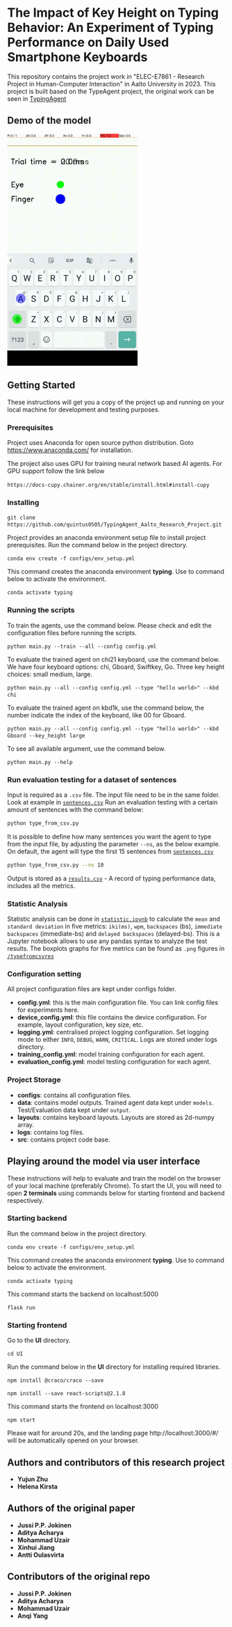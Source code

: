 # The Impact of Key Height on Typing Behavior: An Experiment of Typing Performance on Daily Used Smartphone Keyboards

This repository contains the project work in "ELEC-E7861 - Research Project in Human-Computer Interaction" in Aalto University in 2023. This project is built based on the TypeAgent project, the original work can be seen in [TypingAgent](https://github.com/aditya02acharya/TypingAgent.git)


## Demo of the model

<img src="SupervisorAgent.gif"  width=300>

## Getting Started

These instructions will get you a copy of the project up and running on your local machine for development and testing purposes.

### Prerequisites

Project uses Anaconda for open source python distribution. Goto https://www.anaconda.com/ for installation.

The project also uses GPU for training neural network based AI agents. For GPU support follow the link below

`https://docs-cupy.chainer.org/en/stable/install.html#install-cupy`

### Installing

```
git clone https://github.com/quintus0505/TypingAgent_Aalto_Research_Project.git
```

Project provides an anaconda environment setup file to install project prerequisites.
Run the command below in the project directory.

```
conda env create -f configs/env_setup.yml
```

This command creates the anaconda environment **typing**. Use to command below to activate the environment.

```
conda activate typing
```

### Running the scripts

To train the agents, use the command below. Please check and edit the configuration files before running the scripts.

```
python main.py --train --all --config config.yml
```

To evaluate the trained agent on chi21 keyboard, use the command below. We have four keyboard options: chi, Gboard, Swiftkey, Go. Three key height choices: small medium, large.

```
python main.py --all --config config.yml --type "hello world>" --kbd chi
```

To evaluate the trained agent on kbd1k, use the command below, the number indicate the index of the keyboard, like 00 for Gboard.

```
python main.py --all --config config.yml --type "hello world>" --kbd Gboard --key_height large
```

To see all available argument, use the command below.

```
python main.py --help
```

### Run evaluation testing for a dataset of sentences
Input is required as a `.csv` file. The input file need to be in the same folder. Look at example in [`sentences.csv`](sentences.csv)
Run an evaluation testing with a certain amount of sentences with the command below:
```bash
python type_from_csv.py
```
It is possible to define how many sentences you want the agent to type from the input file, by adjusting the parameter `--ns`, as the below example. On default, the agent will type the first 15 sentences from [`sentences.csv`](sentences.csv)
```bash
python type_from_csv.py --ns 10
```
Output is stored as a [`results.csv`](typefromcsvres/results.csv) - A record of typing performance data, includes all the metrics.

### Statistic Analysis
Statistic analysis can be done in [`statistic.ipynb`](statistic.ipynb) to calculate the `mean` and `standard deviation` in five metrics: `iki(ms)`, `wpm`, `backspaces` (bs), `immediate backspaces` (immediate-bs) and `delayed backspaces` (delayed-bs). This is a Jupyter notebook allows to use any pandas syntax to analyze the test results. The boxplots graphs for five metrics can be found as `.png` figures in [`/typefromcsvres`](typefromcsvres)

### Configuration setting

All project configuration files are kept under configs folder.

- **config.yml**: this is the main configuration file. You can link config files for experiments here.
- **device_config.yml**: this file contains the device configuration. For example, layout configuration, key size, etc.
- **logging.yml**: centralised project logging configuration. Set logging mode to either `INFO`, `DEBUG`, `WARN`, `CRITICAL`. Logs are stored under logs directory.
- **training_config.yml**: model training configuration for each agent.
- **evaluation_config.yml**: model testing configuration for each agent.

### Project Storage

- **configs**: contains all configuration files.
- **data**: contains model outputs. Trained agent data kept under `models`. Test/Evaluation data kept under `output`.
- **layouts**: contains keyboard layouts. Layouts are stored as 2d-numpy array.
- **logs**: contains log files.
- **src**: contains project code base.

## Playing around the model via user interface

These instructions will help to evaluate and train the model on the browser of your local machine (preferably Chrome).
To start the UI, you will need to open **2 terminals** using commands below for starting frontend and backend respectively.

### Starting backend

Run the command below in the project directory.

```
conda env create -f configs/env_setup.yml
```

This command creates the anaconda environment **typing**. Use to command below to activate the environment.

```
conda activate typing
```

This command starts the backend on localhost:5000

```
flask run
```

### Starting frontend

Go to the **UI** directory.

```
cd UI
```

Run the command below in the **UI** directory for installing required libraries.

```
npm install @craco/craco --save
```

```
npm install --save react-scripts@2.1.8
```

This command starts the frontend on localhost:3000

```
npm start
```

Please wait for around 20s, and the landing page http://localhost:3000/#/ will be automatically opened on your browser.

## Authors and contributors of this research project
- **Yujun Zhu**
- **Helena Kirsta**

## Authors of the original paper

- **Jussi P.P. Jokinen**
- **Aditya Acharya**
- **Mohammad Uzair**
- **Xinhui Jiang**
- **Antti Oulasvirta**

## Contributors of the original repo

- **Jussi P.P. Jokinen**
- **Aditya Acharya**
- **Mohammad Uzair**
- **Anqi Yang**

